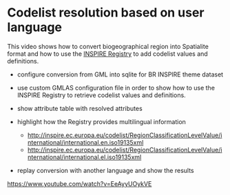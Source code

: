 # Codelist resolution based on user language

This video shows how to convert biogeographical region into Spatialite
format and how to use the [INSPIRE Registry](http://inspire.ec.europa.eu/registry/)
to add codelist values and definitions.

* configure conversion from GML into sqlite for BR INSPIRE theme dataset
* use custom GMLAS configuration file in order to show how to use the
  INSPIRE Registry to retrieve codelist values and definitions.
* show attribute table with resolved attributes
* highlight how the Registry provides multilingual information

  * http://inspire.ec.europa.eu/codelist/RegionClassificationLevelValue/international/international.en.iso19135xml
  * http://inspire.ec.europa.eu/codelist/RegionClassificationLevelValue/international/international.el.iso19135xml

* replay conversion with another language and show the results


https://www.youtube.com/watch?v=EeAyyUOykVE
